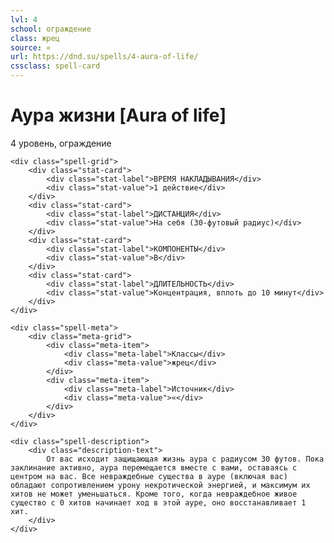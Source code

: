```yaml
---
lvl: 4
school: ограждение
class: жрец
source: «
url: https://dnd.su/spells/4-aura-of-life/
cssclass: spell-card
---
```


<div class="spell-container">
    <div class="spell-header">
        <h1 class="spell-name">Аура жизни [Aura of life]</h1>
        <div class="spell-level">4 уровень, ограждение</div>
    </div>
    
    <div class="spell-grid">
        <div class="stat-card">
            <div class="stat-label">ВРЕМЯ НАКЛАДЫВАНИЯ</div>
            <div class="stat-value">1 действие</div>
        </div>
        <div class="stat-card">
            <div class="stat-label">ДИСТАНЦИЯ</div>
            <div class="stat-value">На себя (30-футовый радиус)</div>
        </div>
        <div class="stat-card">
            <div class="stat-label">КОМПОНЕНТЫ</div>
            <div class="stat-value">В</div>
        </div>
        <div class="stat-card">
            <div class="stat-label">ДЛИТЕЛЬНОСТЬ</div>
            <div class="stat-value">Концентрация, вплоть до 10 минут</div>
        </div>
    </div>
    
    <div class="spell-meta">
        <div class="meta-grid">
            <div class="meta-item">
                <div class="meta-label">Классы</div>
                <div class="meta-value">жрец</div>
            </div>
            <div class="meta-item">
                <div class="meta-label">Источник</div>
                <div class="meta-value">«</div>
            </div>
        </div>
    </div>
    
    <div class="spell-description">
        <div class="description-text">
            От вас исходит защищающая жизнь аура с радиусом 30 футов. Пока заклинание активно, аура перемещается вместе с вами, оставаясь с центром на вас. Все невраждебные существа в ауре (включая вас) обладают сопротивлением урону некротической энергией, и максимум их хитов не может уменьшаться. Кроме того, когда невраждебное живое существо с 0 хитов начинает ход в этой ауре, оно восстанавливает 1 хит.
        </div>
    </div>
</div>